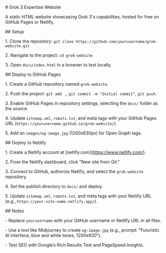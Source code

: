 \# Grok 3 Expertise Website



A static HTML website showcasing Grok 3's capabilities, hosted for free on GitHub Pages or Netlify.



\## Setup

1\. Clone the repository: `git clone https://github.com/yourusername/grok-website.git`

2\. Navigate to the project: `cd grok-website`

3\. Open `docs/index.html` in a browser to test locally.



\## Deploy to GitHub Pages

1\. Create a GitHub repository named `grok-website`.

2\. Push the project: `git add .`, `git commit -m "Initial commit"`, `git push`.

3\. Enable GitHub Pages in repository settings, selecting the `docs/` folder as the source.

4\. Update `sitemap.xml`, `robots.txt`, and meta tags with your GitHub Pages URL (`https://yourusername.github.io/grok-website/`).

5\. Add an `images/og-image.jpg` (1200x630px) for Open Graph tags.



\## Deploy to Netlify

1\. Create a Netlify account at \[netlify.com](https://www.netlify.com/).

2\. From the Netlify dashboard, click "New site from Git."

3\. Connect to GitHub, authorize Netlify, and select the `grok-website` repository.

4\. Set the publish directory to `docs/` and deploy.

5\. Update `sitemap.xml`, `robots.txt`, and meta tags with your Netlify URL (e.g., `https://your-site-name.netlify.app/`).



\## Notes

\- Replace `yourusername` with your GitHub username or Netlify URL in all files.

\- Use a tool like Midjourney to create `og-image.jpg` (e.g., prompt: "Futuristic AI interface, blue and white tones, 1200x630").

\- Test SEO with Google’s Rich Results Test and PageSpeed Insights.

